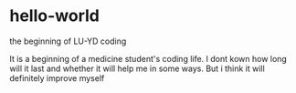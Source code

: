 # hello-world
the beginning of LU-YD coding

It is a beginning of a medicine student's coding life. I dont kown how long will it last and whether it will help me in some ways. But i think it will definitely improve myself
